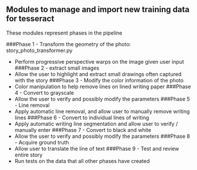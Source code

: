 ## Modules to manage and import new training data for tesseract
These modules represent phases in the pipeline

###Phase 1 - Transform the geometry of the photo: story_photo_transformer.py
- Perform progressive perspective warps on the image given user input
###Phase 2 - extract small images
- Allow the user to highlight and extract small drawings often captured with the story
###Phase 3 - Modify the color information of the photo
- Color manipulation to help remove lines on lined writing paper
###Phase 4 - Convert to grayscale
- Allow the user to verify and possibly modify the parameters
###Phase 5 - Line removal
- Apply automatic line removal, and allow user to manually remove writing lines
###Phase 6 - Convert to individual lines of writing
- Apply automatic writing line segmentation and allow user to verify / manually enter
###Phase 7 - Convert to black and white
- Allow the user to verify and possibly modify the parameters
###Phase 8 - Acquire ground truth
- Allow user to translate the line of text
###Phase 9 - Test and review entire story
- Run tests on the data that all other phases have created
